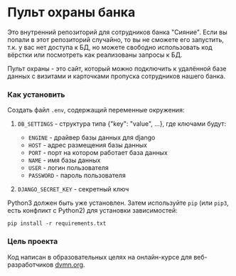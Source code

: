 # Пульт охраны банка

Это внутренний репозиторий для сотрудников банка "Сияние". Если вы попали в этот репозиторий случайно, то вы не сможете его запустить, т.к. у вас нет доступа к БД, но можете свободно использовать код вёрстки или посмотреть как реализованы запросы к БД.  

Пульт охраны - это сайт, который можно подключить к удалённой базе данных с визитами и карточками пропуска сотрудников нашего банка.

### Как установить
Создать файл `.env`, содержащий переменные окружения:
1. `DB_SETTINGS` - структура типа {"key": "value", ...}, где ключами будут:
    - `ENGINE` - драйвер базы данных для django
    - `HOST` - адрес размещения базы данных
    - `PORT` - порт на котором работает база данных
    - `NAME` - имя базы данных
    - `USER` - логин пользователя
    - `PASSWORD` - пароль пользователя

2. `DJANGO_SECRET_KEY` - секретный ключ

Python3 должен быть уже установлен. 
Затем используйте `pip` (или `pip3`, есть конфликт с Python2) для установки зависимостей:
```
pip install -r requirements.txt
```

### Цель проекта

Код написан в образовательных целях на онлайн-курсе для веб-разработчиков [dvmn.org](https://dvmn.org/).
